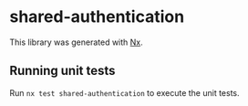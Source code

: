 # shared-authentication

This library was generated with [Nx](https://nx.dev).

## Running unit tests

Run `nx test shared-authentication` to execute the unit tests.
